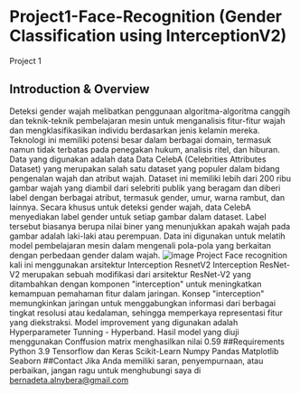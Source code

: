 # Project1-Face-Recognition (Gender Classification using InterceptionV2)
Project 1 
## Introduction & Overview
Deteksi gender wajah melibatkan penggunaan algoritma-algoritma canggih dan teknik-teknik pembelajaran mesin untuk menganalisis fitur-fitur wajah dan mengklasifikasikan individu berdasarkan jenis kelamin mereka. Teknologi ini memiliki potensi besar dalam berbagai domain, termasuk namun tidak terbatas pada penegakan hukum, analisis ritel, dan hiburan.
Data yang digunakan adalah data Data CelebA (Celebrities Attributes Dataset) yang merupakan salah satu dataset yang populer dalam bidang pengenalan wajah dan atribut wajah. Dataset ini memiliki lebih dari 200 ribu gambar wajah yang diambil dari selebriti publik yang beragam dan diberi label dengan berbagai atribut, termasuk gender, umur, warna rambut, dan lainnya. Secara khusus untuk deteksi gender wajah, data CelebA menyediakan label gender untuk setiap gambar dalam dataset. Label tersebut biasanya berupa nilai biner yang menunjukkan apakah wajah pada gambar adalah laki-laki atau perempuan. Data ini digunakan untuk melatih model pembelajaran mesin dalam mengenali pola-pola yang berkaitan dengan perbedaan gender dalam wajah.
![image](https://github.com/alnybera/Project1-Face-Recognition/assets/163568585/03ac289c-6cb6-4212-91f8-f20a9e0e5f09)
Project Face recognition kali ini menggunakan arsitektur Interception ResnetV2
Interception ResNet-V2 merupakan sebuah modifikasi dari arsitektur ResNet-V2 yang ditambahkan dengan komponen "interception" untuk meningkatkan kemampuan pemahaman fitur dalam jaringan. Konsep "interception" memungkinkan jaringan untuk menggabungkan informasi dari berbagai tingkat resolusi atau kedalaman, sehingga memperkaya representasi fitur yang diekstraksi. Model improvement yang digunakan adalah Hyperparameter Tunning - Hyperband. Hasil model yang diuji menggunakan Conffusion matrix menghasilkan nilai 0.59
##Requirements
Python 3.9
Tensorflow dan Keras
Scikit-Learn
Numpy
Pandas
Matplotlib
Seaborn
##Contact
Jika Anda memiliki saran, penyempurnaan, atau perbaikan, jangan ragu untuk menghubungi saya di bernadeta.alnybera@gmail.com
